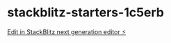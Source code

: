 # stackblitz-starters-1c5erb

[Edit in StackBlitz next generation editor ⚡️](https://stackblitz.com/~/github.com/sapan741/stackblitz-starters-1c5erb)